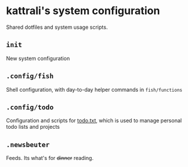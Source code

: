 # kattrali's system configuration

Shared dotfiles and system usage scripts.

## `init`

New system configuration

## `.config/fish`

Shell configuration, with day-to-day helper commands in `fish/functions`

## `.config/todo`

Configuration and scripts for [todo.txt](https://github.com/ginatrapani/todo.txt-cli),
which is used to manage personal todo lists and projects

## `.newsbeuter`

Feeds. Its what's for ~~dinner~~ reading.

